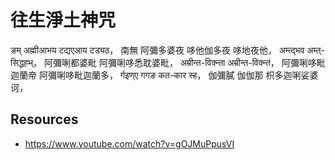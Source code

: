 # 往生淨土神咒

ङम् अह्मीआभय टद्यएआय टड्यठ，
南無 阿彌多婆夜 哆他伽多夜 哆地夜他，
अम्त्द्भव अम्त्-सिद्धह्भ्，
阿彌唎都婆毗 阿彌唎哆悉耽婆毗，
अम्रीन्त-विक्न्ता अम्रीन्त-विक्न्तं，
阿彌唎哆毗迦蘭帝 阿彌唎哆毗迦蘭多，
र्गइण्ए गगङ कत-कार स्ह，
伽彌膩 伽伽那 枳多迦唎娑婆 诃，

## Resources

- <https://www.youtube.com/watch?v=gOJMuPpusVI>
